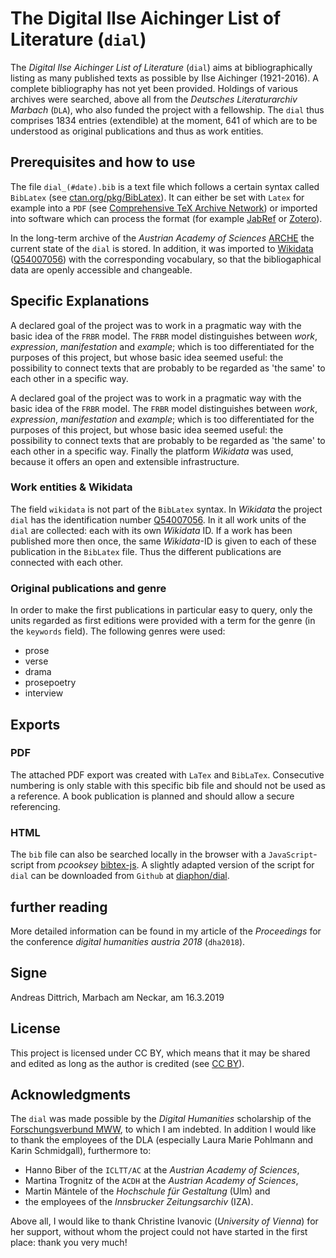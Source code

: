 # The Digital Ilse Aichinger List of Literature (`dial`)

The _Digital Ilse Aichinger List of Literature_ (`dial`) aims at bibliographically listing as many published texts as possible by Ilse Aichinger (1921-2016). A complete bibliography has not yet been provided. Holdings of various archives were searched, above all from the _Deutsches Literaturarchiv Marbach_ (`DLA`), who also funded the project with a fellowship. The `dial` thus comprises 1834 entries (extendible) at the moment, 641 of which are to be understood as original publications and thus as work entities.

## Prerequisites and how to use

The file `dial_(#date).bib` is a text file which follows a certain syntax called `BibLatex` (see [ctan.org/pkg/BibLatex](https://ctan.org/pkg/BibLatex)). It can either be set with `Latex` for example into a `PDF` (see [Comprehensive TeX Archive Network](https://ctan.org/)) or imported into software which can process the format (for example [JabRef](https://www.jabref.org/) or [Zotero](https://www.zotero.org/)).

In the long-term archive of the _Austrian Academy of Sciences_ [ARCHE](https://arche.acdh.oeaw.ac.at/) the current state of the `dial` is stored. In addition, it was imported to [Wikidata](https://www.wikidata.org) ([Q54007056](https://www.wikidata.org/wiki/Q54007056)) with the corresponding vocabulary, so that the bibliogaphical data are openly accessible and changeable.

## Specific Explanations

A declared goal of the project was to work in a pragmatic way with the basic idea of the `FRBR` model. The `FRBR` model distinguishes between _work_, _expression_, _manifestation_ and _example_; which is too differentiated for the purposes of this project, but whose basic idea seemed useful: the possibility to connect texts that are probably to be regarded as 'the same' to each other in a specific way.

A declared goal of the project was to work in a pragmatic way with the basic idea of the `FRBR` model. The `FRBR` model distinguishes between _work_, _expression_, _manifestation_ and _example_; which is too differentiated for the purposes of this project, but whose basic idea seemed useful: the possibility to connect texts that are probably to be regarded as 'the same' to each other in a specific way. Finally the platform _Wikidata_ was used, because it offers an open and extensible infrastructure.

### Work entities & Wikidata

The field `wikidata` is not part of the `BibLatex` syntax. In _Wikidata_ the project `dial` has the identification number [Q54007056](https://www.wikidata.org/wiki/Q54007056). In it all work units of the `dial` are collected: each with its own _Wikidata_ ID. If a work has been published more then once, the same _Wikidata_-ID is given to each of these publication in the `BibLatex` file. Thus the different publications are connected with each other.

### Original publications and genre

In order to make the first publications in particular easy to query, only the units regarded as first editions were provided with a term for the genre (in the `keywords` field). The following genres were used:

* prose
* verse
* drama
* prosepoetry
* interview

## Exports

### PDF

The attached PDF export was created with `LaTex` and `BibLaTex`. Consecutive numbering is only stable with this specific bib file and should not be used as a reference. A book publication is planned and should allow a secure referencing.

### HTML

The `bib` file can also be searched locally in the browser with a `JavaScript`-script from *pcooksey* [bibtex-js](https://github.com/pcooksey/bibtex-js). A slightly adapted version of the script for `dial` can be downloaded from `Github` at [diaphon/dial](https://github.com/diaphon/dial).

## further reading

More detailed information can be found in my article of the _Proceedings_ for the conference _digital humanities austria 2018_ (`dha2018`).

## Signe

Andreas Dittrich, Marbach am Neckar, am 16.3.2019

## License

This project is licensed under CC BY, which means that it may be shared and edited as long as the author is credited (see [CC BY](https://creativecommons.org/licenses/by/3.0/)).

## Acknowledgments

The `dial` was made possible by the _Digital Humanities_ scholarship of the [Forschungsverbund MWW](http://www.mww-forschung.de/), to which I am indebted. In addition I would like to thank the employees of the DLA (especially Laura Marie Pohlmann and Karin Schmidgall), furthermore to:

* Hanno Biber of the `ICLTT/AC` at the _Austrian Academy of Sciences_,
* Martina Trognitz of the `ACDH` at the _Austrian Academy of Sciences_,
* Martin Mäntele of the _Hochschule für Gestaltung_ (Ulm) and
* the employees of the _Innsbrucker Zeitungsarchiv_ (IZA).

Above all, I would like to thank Christine Ivanovic (_University of Vienna_) for her support, without whom the project could not have started in the first place: thank you very much!